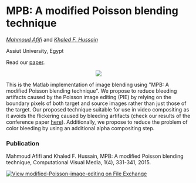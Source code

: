 # MPB: A modified Poisson blending technique
*[Mahmoud Afifi](https://sites.google.com/view/mafifi)* and *[Khaled F. Hussain](https://scholar.google.ca/citations?user=8DgiMfcAAAAJ&hl=en)*

Assiut University, Egypt


Read our [paper](https://link.springer.com/article/10.1007/s41095-015-0027-z).

<p align="center">
  <img src="https://user-images.githubusercontent.com/37669469/76105310-b8eb7200-5fa2-11ea-9df4-7ba2c6943593.gif">
</p>




This is the Matlab implementation of image blending using "MPB: A modified Poisson blending technique". We propose to reduce bleeding artifacts caused by the Poisson image editing (PIE) by relying on the boundary pixels of both target and source images rather than just those of the target. Our proposed technique suitable for use in video compositing as it avoids the flickering caused by bleeding artifacts (check our results of the conference paper [here](https://www.youtube.com/watch?v=sVP5kSt8LuM)). Additionally, we propose to reduce the problem of color bleeding by using an additional alpha compositing step.

### Publication
Mahmoud Afifi and Khaled F. Hussain, MPB: A modified Poisson blending technique, Computational Visual Media, 1(4), 331-341, 2015.

[![View modified-Poisson-image-editing on File Exchange](https://www.mathworks.com/matlabcentral/images/matlab-file-exchange.svg)](https://www.mathworks.com/matlabcentral/fileexchange/55442-modified-poisson-image-editing)
